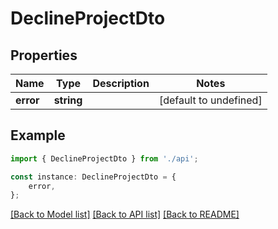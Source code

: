 # DeclineProjectDto


## Properties

Name | Type | Description | Notes
------------ | ------------- | ------------- | -------------
**error** | **string** |  | [default to undefined]

## Example

```typescript
import { DeclineProjectDto } from './api';

const instance: DeclineProjectDto = {
    error,
};
```

[[Back to Model list]](../README.md#documentation-for-models) [[Back to API list]](../README.md#documentation-for-api-endpoints) [[Back to README]](../README.md)
